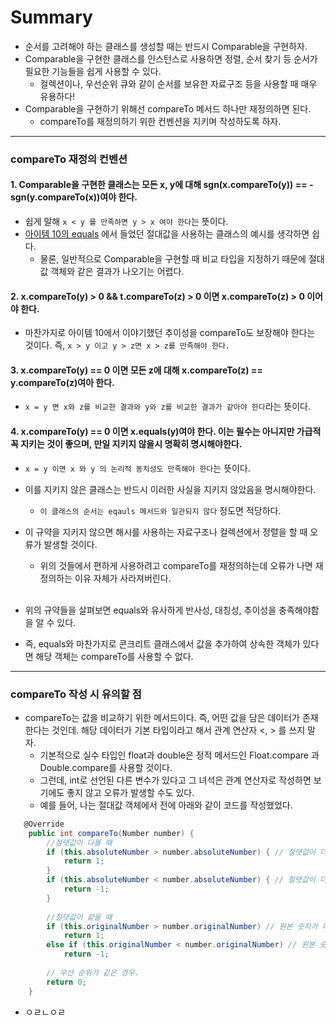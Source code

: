 # Summary
- 순서를 고려해야 하는 클래스를 생성할 때는 반드시 Comparable<T>을 구현하자.
- Comparable을 구현한 클래스를 인스턴스로 사용하면 정렬, 순서 찾기 등 순서가 필요한 기능들을 쉽게 사용할 수 있다.
  - 컬렉션이나, 우선순위 큐와 같이 순서를 보유한 자료구조 등을 사용할 때 매우 유용하다!
- Comparable을 구현하기 위해선 compareTo 메서드 하나만 재정의하면 된다.
  - compareTo를 재정의하기 위한 컨벤션을 지키며 작성하도록 하자.
---
  
### compareTo 재정의 컨벤션
#### 1. Comparable을 구현한 클래스는 모든 x, y에 대해 sgn(x.compareTo(y)) == -sgn(y.compareTo(x))여야 한다.
- 쉽게 말해 `x < y 를 만족하면 y > x 여야 한다`는 뜻이다.
- [아이템 10의 equals](https://github.com/jkroh1995/Effective-JAVA/blob/main/2%EC%9E%A5%20%EB%AA%A8%EB%93%A0%20%EA%B0%9D%EC%B2%B4%EC%9D%98%20%EA%B3%B5%ED%86%B5%20%EB%A9%94%EC%84%9C%EB%93%9C/10.%20equals%EB%8A%94%20%EC%9D%BC%EB%B0%98%20%EA%B7%9C%EC%95%BD%EC%9D%84%20%EC%A7%80%EC%BC%9C%20%EC%9E%AC%EC%A0%95%EC%9D%98%ED%95%98%EB%9D%BC.md) 에서 들었던 절대값을 사용하는 클래스의 예시를 생각하면 쉽다.
  - 물론, 일반적으로 Comparable을 구현할 때 비교 타입을 지정하기 때문에 절대값 객체와 같은 결과가 나오기는 어렵다.

#### 2. x.compareTo(y) > 0 && t.compareTo(z) > 0 이면 x.compareTo(z) > 0 이어야 한다.
- 마찬가지로 아이템 10에서 이야기했던 추이성을 compareTo도 보장해야 한다는 것이다. 즉, `x > y 이고 y > z면 x > z를 만족해야 한다.`

#### 3. x.compareTo(y) == 0 이면 모든 z에 대해 x.compareTo(z) == y.compareTo(z)여아 한다.
- `x = y 면 x와 z를 비교한 결과와 y와 z를 비교한 결과가 같아야 한다`라는 뜻이다.

#### 4. x.compareTo(y) == 0 이면 x.equals(y)여야 한다. 이는 필수는 아니지만 가급적 꼭 지키는 것이 좋으며, 만일 지키지 않을시 명확히 명시해야한다.
- `x = y 이면 x 와 y 의 논리적 동치성도 만족해야 한다`는 뜻이다.
- 이를 지키지 않은 클래스는 반드시 이러한 사실을 지키지 않았음을 명시해야한다.
  - `이 클래스의 순서는 eqauls 메서드와 일관되지 않다` 정도면 적당하다.
- 이 규약을 지키지 않으면 해시를 사용하는 자료구조나 컬렉션에서 정렬을 할 때 오류가 발생할 것이다.
  - 위의 것들에서 편하게 사용하려고 compareTo를 재정의하는데 오류가 나면 재정의하는 이유 자체가 사라져버린다.
  
  <br>
- 위의 규약들을 살펴보면 equals와 유사하게 반사성, 대칭성, 추이성을 충족해야함을 알 수 있다.
- 즉, equals와 마찬가지로 콘크리트 클래스에서 값을 추가하여 상속한 객체가 있다면 해당 객체는 compareTo를 사용할 수 없다.
---
### compareTo 작성 시 유의할 점
- compareTo는 값을 비교하기 위한 메서드이다. 즉, 어떤 값을 담은 데이터가 존재한다는 것인데. 해당 데이터가 기본 타입이라고 해서 관계 연산자 <, > 를 쓰지 말자.
  - 기본적으로 실수 타입인 float과 double은 정적 메서드인 Float.compare 과 Double.compare를 사용할 것이다.
  - 그런데, int로 선언된 다른 변수가 있다고 그 녀석은 관계 연산자로 작성하면 보기에도 좋지 않고 오류가 발생할 수도 있다.
  - 예를 들어, 나는 절대값 객체에서 전에 아래와 같이 코드를 작성했었다.
```cs
   @Override
    public int compareTo(Number number) {
    	//절댓값이 다를 때
        if (this.absoluteNumber > number.absoluteNumber) { // 절댓값이 더 크면 우선순위 하위
            return 1;
        }
        if (this.absoluteNumber < number.absoluteNumber) { // 절댓값이 더 작으면 우선순위 상위
            return -1;
        }
        
        //절댓값이 같을 때
        if (this.originalNumber > number.originalNumber) // 원본 숫자가 더 크면 우선순위 하위
            return 1;
        else if (this.originalNumber < number.originalNumber) // 원본 숫자가 더 작으면 우선순위 상위
            return -1;
        
        // 우선 순위가 같은 경우.
        return 0;
    }
```
- ㅇㄹㄴㅇㄹ 
